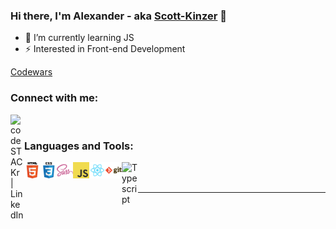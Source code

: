 ### Hi there, I'm Alexander - aka [Scott-Kinzer][website] 👋 


- 🌱 I’m currently learning JS
- ⚡ Interested in Front-end Development

<a href="https://www.codewars.com/users/KarpivOleksandr">Codewars</a>

### Connect with me:

[<img align="left" alt="codeSTACKr | LinkedIn" width="22px" src="https://www.svgrepo.com/show/110195/linkedin.svg" />][linkedin]


<br />

### Languages and Tools:

<img align="left" alt="HTML5" width="26px" src="https://raw.githubusercontent.com/github/explore/80688e429a7d4ef2fca1e82350fe8e3517d3494d/topics/html/html.png" />
<img align="left" alt="CSS3" width="26px" src="https://raw.githubusercontent.com/github/explore/80688e429a7d4ef2fca1e82350fe8e3517d3494d/topics/css/css.png" />
<img align="left" alt="Sass" width="26px" src="https://raw.githubusercontent.com/github/explore/80688e429a7d4ef2fca1e82350fe8e3517d3494d/topics/sass/sass.png" />
<img align="left" alt="JavaScript" width="26px" src="https://raw.githubusercontent.com/github/explore/80688e429a7d4ef2fca1e82350fe8e3517d3494d/topics/javascript/javascript.png" />
<img align="left" alt="React" width="26px" src="https://raw.githubusercontent.com/github/explore/80688e429a7d4ef2fca1e82350fe8e3517d3494d/topics/react/react.png" />
<img align="left" alt="Git" width="26px" src="https://raw.githubusercontent.com/github/explore/80688e429a7d4ef2fca1e82350fe8e3517d3494d/topics/git/git.png" />
<img align="left" alt="Typescript" width="26px" src="https://www.svgrepo.com/show/439022/typescript.svg" />

<br />
<br />

---


[website]: https://scott-kinzer.github.io/Portfolio
[linkedin]: https://www.linkedin.com/in/oleksandr-karpiv-086553210


